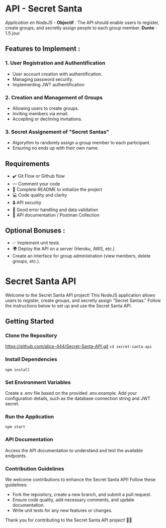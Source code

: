 # API - Secret Santa
*Application en NodeJS* -
**Objectif** : The API should enable users to register, create groups, and secretly assign people to each group member. **Durée** : 1.5 jour
## Features to Implement :
### 1. User Registration and Authentification
- User account creation with authentification.
- Managing password security.
- Implementing JWT authentification
### 2. Creation and Management of Groups
- Allowing users to create groups.
- Inviting members via email.
- Accepting or declining invitations.
### 3. Secret Assignement of "Secret Santas"
- Algorythm to randomly assign a group member to each participant.
- Ensuring no ends up with their own name.
## Requirements
- ✔️ Git Flow or Github flow
- 〰️ Comment your code
- 💯 Complete README to initialize the project
- 💻 Code quality and clarity
- 🔒 API security
- 🚫 Good error handling and data validation
- 📄 API documentation / Postman Collection
## Optional Bonuses :
- ✅ Implement unit tests
- 🌍 Deploy the API on a server (Heroku, AWS, etc.)
- Create an interface for group administration (view members, delete groups, etc.).

# Secret Santa API #
Welcome to the Secret Santa API project! This NodeJS application allows users to register, create groups, and secretly assign "Secret Santas." Follow the instructions below to set up and use the Secret Santa API.

## Getting Started ##
### Clone the Repository ###
https://github.com/alice-444/Secret-Santa-API.git
`cd secret-santa-api`

### Install Dependencies ###
`npm install`

### Set Environment Variables ###
Create a .env file based on the provided .env.example.
Add your configuration details, such as the database connection string and JWT secret.

### Run the Application ###
`npm start`

### API Documentation ###
Access the API documentation to understand and test the available endpoints.

### Contribution Guidelines ###
We welcome contributions to enhance the Secret Santa API! Follow these guidelines:
- Fork the repository, create a new branch, and submit a pull request.
- Ensure code quality, add necessary comments, and update documentation.
- Write unit tests for any new features or changes.

Thank you for contributing to the Secret Santa API project! 🎅✨

